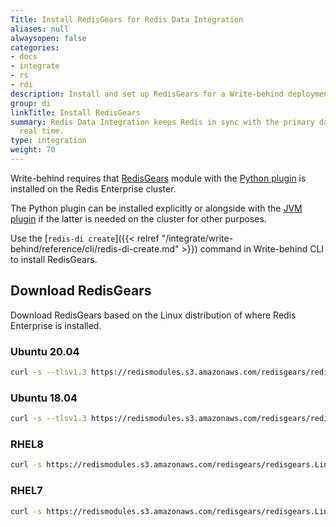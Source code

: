 ```yaml
---
Title: Install RedisGears for Redis Data Integration
aliases: null
alwaysopen: false
categories:
- docs
- integrate
- rs
- rdi
description: Install and set up RedisGears for a Write-behind deployment
group: di
linkTitle: Install RedisGears
summary: Redis Data Integration keeps Redis in sync with the primary database in near
  real time.
type: integration
weight: 70
---
```


Write-behind requires that [RedisGears](https://redis.com/modules/redis-gears) module with the [Python plugin](https://docs.redis.com/latest/modules/redisgears/python/) is installed on the Redis Enterprise cluster.

The Python plugin can be installed explicitly or alongside with the [JVM plugin](https://docs.redis.com/latest/modules/redisgears/jvm/) if the latter is needed on the cluster for other purposes.

Use the [`redis-di create`]({{< relref "/integrate/write-behind/reference/cli/redis-di-create.md" >}}) command in Write-behind CLI to install RedisGears.

## Download RedisGears

Download RedisGears based on the Linux distribution of where Redis Enterprise is installed.

### Ubuntu 20.04

```bash
curl -s --tlsv1.3 https://redismodules.s3.amazonaws.com/redisgears/redisgears.Linux-ubuntu20.04-x86_64.{{<param rdi_redis_gears_version>}}-withdeps.zip -o /tmp/redis-gears.zip
```

### Ubuntu 18.04

```bash
curl -s --tlsv1.3 https://redismodules.s3.amazonaws.com/redisgears/redisgears.Linux-ubuntu18.04-x86_64.{{<param rdi_redis_gears_version>}}-withdeps.zip -o /tmp/redis-gears.zip
```

### RHEL8

```bash
curl -s https://redismodules.s3.amazonaws.com/redisgears/redisgears.Linux-rhel8-x86_64.{{<param rdi_redis_gears_version>}}-withdeps.zip -o /tmp/redis-gears.zip
```

### RHEL7

```bash
curl -s https://redismodules.s3.amazonaws.com/redisgears/redisgears.Linux-rhel7-x86_64.{{<param rdi_redis_gears_version>}}-withdeps.zip -o /tmp/redis-gears.zip
```
